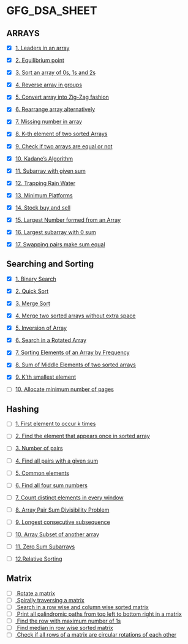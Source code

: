 # GFG_DSA_SHEET

## ARRAYS

- [x] [1. Leaders in an array](https://practice.geeksforgeeks.org/problems/leaders-in-an-array/0)
- [x] [2. Equilibrium point ](https://practice.geeksforgeeks.org/problems/equilibrium-point/0)
- [x] [3. Sort an array of 0s, 1s and 2s ](https://practice.geeksforgeeks.org/problems/sort-an-array-of-0s-1s-and-2s/0)
- [x] [4. Reverse array in groups](https://practice.geeksforgeeks.org/problems/reverse-array-in-groups/0)
- [x] [5. Convert array into Zig-Zag fashion ](https://practice.geeksforgeeks.org/problems/convert-array-into-zig-zag-fashion/0)
- [x] [6. Rearrange array alternatively ](https://practice.geeksforgeeks.org/problems/-rearrange-array-alternately/0/)
- [x] [7. Missing number in array](https://practice.geeksforgeeks.org/problems/missing-number-in-array/0)
- [x] [8. K-th element of two sorted Arrays ](https://practice.geeksforgeeks.org/problems/k-th-element-of-two-sorted-array/0)
- [x] [9. Check if two arrays are equal or not ](https://practice.geeksforgeeks.org/problems/check-if-two-arrays-are-equal-or-not/0)
- [x] [10. Kadane’s Algorithm ](https://practice.geeksforgeeks.org/problems/kadanes-algorithm/0)
- [x] [11. Subarray with given sum](https://practice.geeksforgeeks.org/problems/subarray-with-given-sum/0)
- [x] [12. Trapping Rain Water](https://practice.geeksforgeeks.org/problems/trapping-rain-water/0)
- [x] [13. Minimum Platforms](https://practice.geeksforgeeks.org/problems/minimum-platforms/0)
- [x] [14. Stock buy and sell](https://practice.geeksforgeeks.org/problems/stock-buy-and-sell/0)
- [x] [15. Largest Number formed from an Array ](https://practice.geeksforgeeks.org/problems/largest-number-formed-from-an-array/0)
- [x] [16. Largest subarray with 0 sum ](https://practice.geeksforgeeks.org/problems/largest-subarray-with-0-sum/1)
- [x] [17. Swapping pairs make sum equal](https://practice.geeksforgeeks.org/problems/swapping-pairs-make-sum-equal/0)


## Searching and Sorting

- [x] [1. Binary Search](https://practice.geeksforgeeks.org/problems/binary-search/1)
- [x] [2. Quick Sort ](https://practice.geeksforgeeks.org/problems/quick-sort/1)
- [x] [3. Merge Sort ](https://practice.geeksforgeeks.org/problems/merge-sort/1)
- [x] [4. Merge two sorted arrays without extra space](https://practice.geeksforgeeks.org/problems/merge-two-sorted-arrays/0/)
- [x] [5. Inversion of Array ](https://practice.geeksforgeeks.org/problems/inversion-of-array/0/)
- [x] [6. Search in a Rotated Array ](https://practice.geeksforgeeks.org/problems/search-in-a-rotated-array/0)
- [x] [7. Sorting Elements of an Array by Frequency ](https://practice.geeksforgeeks.org/problems/sorting-elements-of-an-array-by-frequency/0)
- [x] [8. Sum of Middle Elements of two sorted arrays ](https://practice.geeksforgeeks.org/problems/sum-of-middle-elements-of-two-sorted-arrays/0)
- [x] [9. K’th smallest element ](https://practice.geeksforgeeks.org/problems/kth-smallest-element/0)
- [ ] [10. Allocate minimum number of pages ](https://practice.geeksforgeeks.org/problems/allocate-minimum-number-of-pages0937/1/)


## Hashing

- [ ] [1. First element to occur k times](https://practice.geeksforgeeks.org/problems/first-element-to-occur-k-times/0)
- [ ] [2. Find the element that appears once in sorted array ](https://practice.geeksforgeeks.org/problems/find-the-element-that-appears-once-in-sorted-array/0)
- [ ] [3. Number of pairs ](https://practice.geeksforgeeks.org/problems/number-of-pairs/0/)
- [ ] [4. Find all pairs with a given sum](https://practice.geeksforgeeks.org/problems/find-all-pairs-whose-sum-is-x/0)
- [ ] [5. Common elements ](https://practice.geeksforgeeks.org/problems/common-elements/0)
- [ ] [6. Find all four sum numbers ](https://practice.geeksforgeeks.org/problems/find-all-four-sum-numbers/0)
- [ ] [7. Count distinct elements in every window ](https://practice.geeksforgeeks.org/problems/count-distinct-elements-in-every-window/1)
- [ ] [8. Array Pair Sum Divisibility Problem](https://practice.geeksforgeeks.org/problems/array-pair-sum-divisibility-problem/0)
- [ ] [9. Longest consecutive subsequence ](https://practice.geeksforgeeks.org/problems/longest-consecutive-subsequence/0)
- [ ] [10. Array Subset of another array ](https://practice.geeksforgeeks.org/problems/array-subset-of-another-array/0)
- [ ] [11. Zero Sum Subarrays ](https://practice.geeksforgeeks.org/problems/zero-sum-subarrays/0)
- [ ] [12.Relative Sorting ](https://practice.geeksforgeeks.org/problems/relative-sorting/0)


## Matrix

- [ ] [ Rotate a matrix](https://practice.geeksforgeeks.org/problems/rotate-matrix-elements-clockwise2336/1)
- [ ] [ Spirally traversing a matrix](https://practice.geeksforgeeks.org/problems/spirally-traversing-a-matrix-1587115621/1/)
- [ ] [ Search in a row wise and column wise sorted matrix](https://practice.geeksforgeeks.org/problems/search-in-a-matrix-1587115621/1/)
- [ ] [ Print all palindromic paths from top left to bottom right in a matrix](https://www.geeksforgeeks.org/print-palindromic-paths-top-left-bottom-right-matrix/)
- [ ] [ Find the row with maximum number of 1s](https://practice.geeksforgeeks.org/problems/maximum-no-of-1s-row3027/1/)
- [ ] [ Find median in row wise sorted matrix](https://practice.geeksforgeeks.org/problems/median-in-a-row-wise-sorted-matrix1527/1/)
- [ ] [ Check if all rows of a matrix are circular rotations of each other](https://www.geeksforgeeks.org/check-rows-matrix-circular-rotations/)
